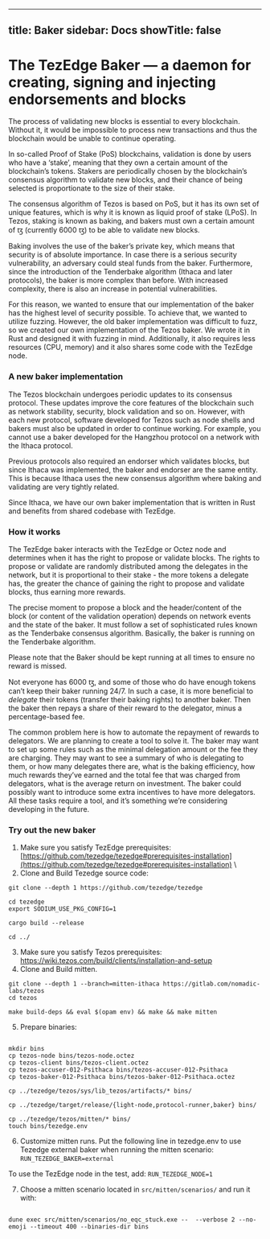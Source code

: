 
---
title: Baker
sidebar: Docs
showTitle: false
---


# The TezEdge Baker — a daemon for creating, signing and injecting endorsements and blocks

The process of validating new blocks is essential to every blockchain. Without it, it would be impossible to process new transactions and thus the blockchain would be unable to continue operating. 

In so-called Proof of Stake (PoS) blockchains, validation is done by users who have a ‘stake’, meaning that they own a certain amount of the blockchain’s tokens. Stakers are periodically chosen by the blockchain’s consensus algorithm to validate new blocks, and their chance of being selected is proportionate to the size of their stake.

The consensus algorithm of Tezos is based on PoS, but it has its own set of unique features, which is why it is known as liquid proof of stake (LPoS). In Tezos, staking is known as baking, and bakers must own a certain amount of ꜩ (currently 6000 ꜩ) to be able to validate new blocks.

Baking involves the use of the baker’s private key, which means that security is of absolute importance. In case there is a serious security vulnerability, an adversary could steal funds from the baker. Furthermore, since the introduction of the Tenderbake algorithm (Ithaca and later protocols), the baker is more complex than before. With increased complexity, there is also an increase in potential vulnerabilities.

For this reason, we wanted to ensure that our implementation of the baker has the highest level of security possible. To achieve that, we wanted to utilize fuzzing. However, the old baker implementation was difficult to fuzz, so we created our own implementation of the Tezos baker. We wrote it in Rust and designed it with fuzzing in mind. Additionally, it also requires less resources (CPU, memory) and it also shares some code with the TezEdge node. 


### A new baker implementation

The Tezos blockchain undergoes periodic updates to its consensus protocol. These updates improve the core features of the blockchain such as network stability, security, block validation and so on. However, with each new protocol, software developed for Tezos such as node shells and bakers must also be updated in order to continue working. For example, you cannot use a baker developed for the Hangzhou protocol on a network with the Ithaca protocol. 

Previous protocols also required an endorser which validates blocks, but since Ithaca was implemented, the baker and endorser are the same entity. This is because Ithaca uses the new consensus algorithm where baking and validating are very tightly related.

Since Ithaca, we have our own baker implementation that is written in Rust and benefits from shared codebase with TezEdge.


### How it works

The TezEdge baker interacts with the TezEdge or Octez node and determines when it has the right to propose or validate blocks. The rights to propose or validate are randomly distributed among the delegates in the network, but it is proportional to their stake - the more tokens a delegate has, the greater the chance of gaining the right to propose and validate blocks, thus earning more rewards. 

The precise moment to propose a block and the header/content of the block (or content of the validation operation) depends on network events and the state of the baker. It must follow a set of sophisticated rules known as the Tenderbake consensus algorithm. Basically, the baker is running on the Tenderbake algorithm.

Please note that the Baker should be kept running at all times to ensure no reward is missed.

Not everyone has 6000 ꜩ, and some of those who do have enough tokens can’t keep their baker running 24/7. In such a case, it is more beneficial to _delegate_ their tokens (transfer their baking rights) to another baker. Then the baker then repays a share of their reward to the delegator, minus a percentage-based fee.

The common problem here is how to automate the repayment of rewards to delegators. We are planning to create a tool to solve it. The baker may want to set up some rules such as the minimal delegation amount or the fee they are charging. They may want to see a summary of who is delegating to them, or how many delegates there are, what is the baking efficiency, how much rewards they’ve earned and the total fee that was charged from delegators, what is the average return on investment. The baker could possibly want to introduce some extra incentives to have more delegators. All these tasks require a tool, and it’s something we’re considering developing in the future.


### Try out the new baker

1. Make sure you satisfy TezEdge prerequisites: [https://github.com/tezedge/tezedge#prerequisites-installation](https://github.com/tezedge/tezedge#prerequisites-installation) \
2. Clone and Build Tezedge source code: 
``` 
git clone --depth 1 https://github.com/tezedge/tezedge

cd tezedge 
export SODIUM_USE_PKG_CONFIG=1

cargo build --release

cd ../ 
```

3. Make sure you satisfy Tezos prerequisites: https://wiki.tezos.com/build/clients/installation-and-setup 
4. Clone and Build mitten. 
``` 
git clone --depth 1 --branch=mitten-ithaca https://gitlab.com/nomadic-labs/tezos
cd tezos

make build-deps && eval $(opam env) && make && make mitten

```

5. Prepare binaries: 
```

mkdir bins 
cp tezos-node bins/tezos-node.octez 
cp tezos-client bins/tezos-client.octez 
cp tezos-accuser-012-Psithaca bins/tezos-accuser-012-Psithaca 
cp tezos-baker-012-Psithaca bins/tezos-baker-012-Psithaca.octez

cp ../tezedge/tezos/sys/lib_tezos/artifacts/* bins/

cp ../tezedge/target/release/{light-node,protocol-runner,baker} bins/

cp ../tezedge/tezos/mitten/* bins/ 
touch bins/tezedge.env 
``` 
 
6. Customize mitten runs. 
Put the following line in tezedge.env to use Tezedge external baker when running the mitten scenario: 
`RUN_TEZEDGE_BAKER=external`

To use the TezEdge node in the test, add: `RUN_TEZEDGE_NODE=1`


7. Choose a mitten scenario located in `src/mitten/scenarios/` and run it with: 
```

dune exec src/mitten/scenarios/no_eqc_stuck.exe --  --verbose 2 --no-emoji --timeout 400 --binaries-dir bins 
```
